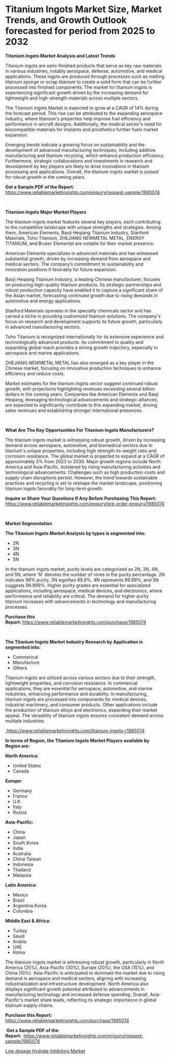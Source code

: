 <p><h1>Titanium Ingots Market Size, Market Trends, and Growth Outlook forecasted for period from 2025 to 2032</h1></p><p><strong>Titanium Ingots Market Analysis and Latest Trends</strong></p>
<p><p>Titanium ingots are semi-finished products that serve as key raw materials in various industries, notably aerospace, defense, automotive, and medical applications. These ingots are produced through processes such as melting titanium sponge or scrap titanium to create a solid form that can be further processed into finished components. The market for titanium ingots is experiencing significant growth driven by the increasing demand for lightweight and high-strength materials across multiple sectors.</p><p>The Titanium Ingots Market is expected to grow at a CAGR of 14% during the forecast period. This rise can be attributed to the expanding aerospace industry, where titanium's properties help improve fuel efficiency and performance in aircraft designs. Additionally, the medical sector's need for biocompatible materials for implants and prosthetics further fuels market expansion. </p><p>Emerging trends indicate a growing focus on sustainability and the development of advanced manufacturing techniques, including additive manufacturing and titanium recycling, which enhance production efficiency. Furthermore, strategic collaborations and investments in research and development by key players are likely to drive innovations in titanium processing and applications. Overall, the titanium ingots market is poised for robust growth in the coming years.</p></p>
<p><strong>Get a Sample PDF of the Report:&nbsp;</strong> <a href="https://www.reliablemarketinsights.com/enquiry/request-sample/1985074?utm_campaign=3206&utm_medium=2&utm_source=Github&utm_content=ia&utm_term=01042025&utm_id=titanium-ingots">https://www.reliablemarketinsights.com/enquiry/request-sample/1985074</a></p>
<p>&nbsp;</p>
<p><strong>Titanium Ingots Major Market Players</strong></p>
<p><p>The titanium ingots market features several key players, each contributing to the competitive landscape with unique strengths and strategies. Among them, American Elements, Baoji Heqiang Titanium Industry, Stanford Materials, Toho Titanium, ZHEJIANG NEWMETAL METAL, ENERGY TITANIUM, and Bruker Elemental are notable for their market presence.</p><p>American Elements specializes in advanced materials and has witnessed substantial growth, driven by increasing demand from aerospace and medical sectors. The company’s commitment to sustainability and innovation positions it favorably for future expansion.</p><p>Baoji Heqiang Titanium Industry, a leading Chinese manufacturer, focuses on producing high-quality titanium products. Its strategic partnerships and robust production capacity have enabled it to capture a significant share of the Asian market, forecasting continued growth due to rising demands in automotive and energy applications.</p><p>Stanford Materials operates in the specialty chemicals sector and has carved a niche in providing customized titanium solutions. The company's focus on research and development supports its future growth, particularly in advanced manufacturing sectors.</p><p>Toho Titanium is recognized internationally for its extensive experience and technologically advanced products. Its commitment to quality and expanding global reach provides a strong growth trajectory, especially in aerospace and marine applications.</p><p>ZHEJIANG NEWMETAL METAL has also emerged as a key player in the Chinese market, focusing on innovative production techniques to enhance efficiency and reduce costs.</p><p>Market estimates for the titanium ingots sector suggest continued robust growth, with projections highlighting revenues exceeding several billion dollars in the coming years. Companies like American Elements and Baoji Heqiang, leveraging technological advancements and strategic alliances, are expected to significantly contribute to this expanding market, driving sales revenues and establishing stronger international presences.</p></p>
<p>&nbsp;</p>
<p><strong>What Are The Key Opportunities For Titanium Ingots Manufacturers?</strong></p>
<p><p>The titanium ingots market is witnessing robust growth, driven by increasing demand across aerospace, automotive, and biomedical sectors due to titanium's unique properties, including high strength-to-weight ratio and corrosion resistance. The global market is projected to expand at a CAGR of approximately 5% from 2023 to 2030. Major growth regions include North America and Asia-Pacific, bolstered by rising manufacturing activities and technological advancements. Challenges such as high production costs and supply chain disruptions persist. However, the trend towards sustainable practices and recycling is set to reshape the market landscape, positioning titanium ingots favorably for long-term growth.</p></p>
<p><strong>Inquire or Share Your Questions If Any Before Purchasing This Report:</strong> <a href="https://www.reliablemarketinsights.com/enquiry/pre-order-enquiry/1985074?utm_campaign=3206&utm_medium=2&utm_source=Github&utm_content=ia&utm_term=01042025&utm_id=titanium-ingots">https://www.reliablemarketinsights.com/enquiry/pre-order-enquiry/1985074</a></p>
<p>&nbsp;</p>
<p><strong>Market Segmentation</strong></p>
<p><strong>The Titanium Ingots Market Analysis by types is segmented into:</strong></p>
<p><ul><li>2N</li><li>3N</li><li>4N</li><li>5N</li></ul></p>
<p><p>In the titanium ingots market, purity levels are categorized as 2N, 3N, 4N, and 5N, where 'N' denotes the number of nines in the purity percentage. 2N indicates 99% purity, 3N signifies 99.9%, 4N represents 99.99%, and 5N suggests 99.999%. Higher purity grades are essential for specialized applications, including aerospace, medical devices, and electronics, where performance and reliability are critical. The demand for higher purity titanium increases with advancements in technology and manufacturing processes.</p></p>
<p><strong>Purchase this Report:&nbsp;</strong><a href="https://www.reliablemarketinsights.com/purchase/1985074?utm_campaign=3206&utm_medium=2&utm_source=Github&utm_content=ia&utm_term=01042025&utm_id=titanium-ingots">https://www.reliablemarketinsights.com/purchase/1985074</a></p>
<p>&nbsp;</p>
<p><strong>The Titanium Ingots Market Industry Research by Application is segmented into:</strong></p>
<p><ul><li>Commerical</li><li>Manufacture</li><li>Others</li></ul></p>
<p><p>Titanium ingots are utilized across various sectors due to their strength, lightweight properties, and corrosion resistance. In commercial applications, they are essential for aerospace, automotive, and marine industries, enhancing performance and durability. In manufacturing, titanium ingots are processed into components for medical devices, industrial machinery, and consumer products. Other applications include the production of titanium alloys and electronics, expanding their market appeal. The versatility of titanium ingots ensures consistent demand across multiple industries.</p></p>
<p><a href="https://www.reliablemarketinsights.com/titanium-ingots-r1985074?utm_campaign=3206&utm_medium=2&utm_source=Github&utm_content=ia&utm_term=01042025&utm_id=titanium-ingots">&nbsp;https://www.reliablemarketinsights.com/titanium-ingots-r1985074</a></p>
<p><strong>In terms of Region, the Titanium Ingots Market Players available by Region are:</strong></p>
<p>
    <p> <strong> North America: </strong>
        <ul>
            <li>United States</li>
            <li>Canada</li>
        </ul>
        </p> 
    <p> <strong> Europe: </strong>
        <ul>
            <li>Germany</li>
            <li>France</li>
            <li>U.K.</li>
            <li>Italy</li>
            <li>Russia</li>
        </ul>
        </p> 
    <p> <strong> Asia-Pacific: </strong>
        <ul>
            <li>China</li>
            <li>Japan</li>
            <li>South Korea</li>
            <li>India</li>
            <li>Australia</li>
            <li>China Taiwan</li>
            <li>Indonesia</li>
            <li>Thailand</li>
            <li>Malaysia</li>
        </ul>
        </p> 
    <p> <strong> Latin America: </strong>
        <ul>
            <li>Mexico</li>
            <li>Brazil</li>
            <li>Argentina Korea</li>
            <li>Colombia</li>
        </ul>
        </p> 
    <p> <strong> Middle East & Africa: </strong>
        <ul>
            <li>Turkey</li>
            <li>Saudi</li>
            <li>Arabia</li>
            <li>UAE</li>
            <li>Korea</li>
        </ul>
    </p>
    </p>
<p><p>The titanium ingots market is witnessing robust growth, particularly in North America (25%), Asia-Pacific (30%), Europe (20%), the USA (15%), and China (10%). Asia-Pacific is anticipated to dominate the market due to rising demand in aerospace and medical sectors, aligning with increasing industrialization and infrastructure development. North America also displays significant growth potential attributed to advancements in manufacturing technology and increased defense spending. Overall, Asia-Pacific's market share leads, reflecting its strategic importance in global titanium supply chains.</p></p>
<p><strong>Purchase this Report: </strong><a href="https://www.reliablemarketinsights.com/purchase/1985074?utm_campaign=3206&utm_medium=2&utm_source=Github&utm_content=ia&utm_term=01042025&utm_id=titanium-ingots">https://www.reliablemarketinsights.com/purchase/1985074</a></p>
<p>&nbsp;<strong>Get a Sample PDF of the Report:&nbsp;&nbsp;</strong><a href="https://www.reliablemarketinsights.com/enquiry/request-sample/1985074?utm_campaign=3206&utm_medium=2&utm_source=Github&utm_content=ia&utm_term=01042025&utm_id=titanium-ingots">https://www.reliablemarketinsights.com/enquiry/request-sample/1985074</a></p>
<p><strong></strong></p>
<p><p><a href="https://github.com/ugurgyuri/Market-Research-Report-List-1/blob/main/low-dosage-hydrate-inhibitors-market.md?utm_campaign=3206&utm_medium=2&utm_source=Github&utm_content=ia&utm_term=01042025&utm_id=titanium-ingots">Low dosage Hydrate Inhibitors Market</a></p></p>